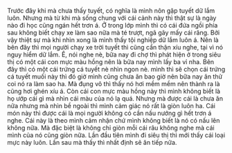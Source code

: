 Trước đây khi mà chưa thấy tuyết, có nghĩa là mình nôn gặp tuyết dữ lắm luôn. Nhưng mà từ khi mà sống chung với cái cảnh này thì thật sự là ngày nào đi học cũng ngán hết trơn á. Ở trong lớp mình thì có cái đứa ngồi phía sau không biết chạy xe làm sao nữa mà té trượt, ngã gãy mấy cái răng. Bởi vậy thiệt sự mà khi nhìn xong là mình thấy tội nghiệp dữ lắm luôn á. Nên là bên đây thì mọi người chạy xe trời tuyết thì cũng cẩn thận xíu nghe, tại vì nó nguy hiểm dữ lắm. Ê, nói nghe nè, bữa nay đi chợ thì phát hiện ở trong siêu thị có một cái con mực màu hồng nên là bữa nay mình lấy ba vỉ nha. Bên đây thì có một cái trứng cá tuyết nè nhìn ngon nè. mình thì sẽ chọn cái trứng cá tuyết muối này thì đó giờ mình cũng chưa ăn bao giờ nên bữa nay ăn thử coi nó ra làm sao ha. Mà đụng vô thì thấy nó hơi mềm mềm nên thành ra là cũng hơi ghén xíu á. Còn cái con mực màu hồng này thì mình không biết là họ ướp cái gì mà nhìn cái màu của nó lạ quá. Nhưng mà được cái là chưa ăn nữa nhưng mà nhìn bề ngoài thì mình cảm giác nó rất là giòn luôn ha. Cái món này thì được cái là mọi người không có cần nấu nướng gì hết trơn á nghe. Cái này là theo mình cảm nhận chứ mình không biết là nó có nấu lên không nữa. Mà đặc biệt là không chỉ giòn mỗi cái râu không nghe mà cái mình của nó cũng giòn nữa. Lần đầu tiên mình đi siêu thị thì mới thấy cái loại mực này luôn. Lần sau mà thấy thì nhất định sẽ ăn tiếp nữa.